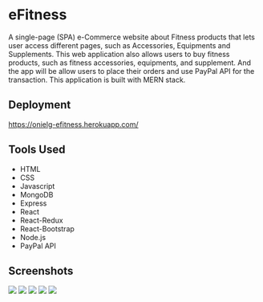 # eFitness

A single-page (SPA) e-Commerce website about Fitness products that lets user access different pages, such as Accessories, Equipments and Supplements. This web application also allows users to buy fitness products, such as fitness accessories, equipments, and supplement. And the app will be allow users to place their orders and use PayPal API for the transaction. This application is built with MERN stack.

## Deployment

https://onielg-efitness.herokuapp.com/

## Tools Used

- HTML
- CSS
- Javascript
- MongoDB
- Express
- React
- React-Redux
- React-Bootstrap
- Node.js
- PayPal API

## Screenshots

<img src = "https://github.com/Onionie/eFitness/blob/main/Frontend/public/Snapshot/1.PNG">
<img src = "https://github.com/Onionie/eFitness/blob/main/Frontend/public/Snapshot/2.PNG">
<img src = "https://github.com/Onionie/eFitness/blob/main/Frontend/public/Snapshot/3.PNG">
<img src = "https://github.com/Onionie/eFitness/blob/main/Frontend/public/Snapshot/4.PNG">
<img src = "https://github.com/Onionie/eFitness/blob/main/Frontend/public/Snapshot/5.PNG">
